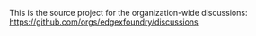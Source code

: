 This is the source project for the organization-wide discussions:  
https://github.com/orgs/edgexfoundry/discussions

